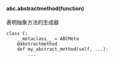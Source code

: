 
#### abc.abstractmethod(function)

表明抽象方法的生成器

```
class C:
    __metaclass__ = ABCMeta
    @abstractmethod
    def my_abstract_method(self, ...):
        ...
```
